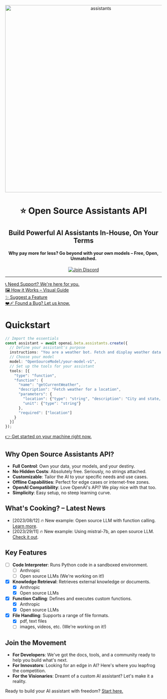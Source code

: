 
<p align="center">
<img width="600" alt="assistants" src="https://github.com/stellar-amenities/assistants/assets/25003283/d160b5b6-450b-469f-ba6b-929de2e87bcf">
  <h1 align="center">⭐️ Open Source Assistants API</h1>
  <h2 align="center">Build Powerful AI Assistants In-House, On Your Terms</h2>
  <h4 align="center">Why pay more for less? Go beyond with your own models – Free, Open, Unmatched.</h4>
  <p align="center">
    <a href="https://discord.gg/XMetBW3zCG"><img alt="Join Discord" src="https://img.shields.io/discord/1066022656845025310?color=blue&style=for-the-badge"></a>
    <hr />
    <a href="https://cal.com/louis030195/unleash-llms">📞 Need Support? We're here for you.</a>
    <br />
    <a href="https://link.excalidraw.com/readonly/YSE7DNzB2LmEPfVdCqq3">🖼️ How it Works – Visual Guide</a>
    <br />
    <a href="https://github.com/stellar-amenities/assistants/issues/new?assignees=&labels=enhancement">✨ Suggest a Feature</a>
    <br />
    <a href="https://github.com/stellar-amenities/assistants/issues/new?assignees=&labels=bug">❤️‍🩹 Found a Bug? Let us know.</a>
  </p>
</p>


# Quickstart

```ts
// Import the essentials
const assistant = await openai.beta.assistants.create({
  // Define your assistant's purpose
  instructions: "You are a weather bot. Fetch and display weather data.",
  // Choose your model
  model: "OpenSourceModel/your-model-v1",
  // Set up the tools for your assistant
  tools: [{
    "type": "function",
    "function": {
      "name": "getCurrentWeather",
      "description": "Fetch weather for a location",
      "parameters": {
        "location": {"type": "string", "description": "City and state, e.g., San Francisco, CA"},
        "unit": {"type": "string"}
      },
      "required": ["location"]
    }
  }]
});
```

[👉 Get started on your machine right now.](./examples/hello-world-anthropic-curl/README.md)

## Why Open Source Assistants API?
- **Full Control**: Own your data, your models, and your destiny.
- **No Hidden Costs**: Absolutely free. Seriously, no strings attached.
- **Customizable**: Tailor the AI to your specific needs and use cases.
- **Offline Capabilities**: Perfect for edge cases or internet-free zones.
- **OpenAI Compatibility**: Love OpenAI's API? We play nice with that too.
- **Simplicity**: Easy setup, no steep learning curve.

## What's Cooking? – Latest News

- [2023/08/12] 🔥 New example: Open source LLM with function calling. [Learn more](./examples/hello-world-intel-neural-chat-nodejs-function-calling/README.md).
- [2023/29/11] 🔥 New example: Using mistral-7b, an open source LLM. [Check it out](./examples/hello-world-mistral-curl/README.md).

## Key Features
- [ ] **Code Interpreter**: Runs Python code in a sandboxed environment.
  - [ ] Anthropic
  - [ ] Open source LLMs (We're working on it!)
- [x] **Knowledge Retrieval**: Retrieves external knowledge or documents.
  - [x] Anthropic
  - [x] Open source LLMs
- [x] **Function Calling**: Defines and executes custom functions.
  - [x] Anthropic
  - [x] Open source LLMs
- [x] **File Handling**: Supports a range of file formats.
  - [x] pdf, text files
  - [ ] images, videos, etc. (We're working on it!)

## Join the Movement
- **For Developers**: We've got the docs, tools, and a community ready to help you build what's next.
- **For Innovators**: Looking for an edge in AI? Here's where you leapfrog the competition.
- **For the Visionaries**: Dreamt of a custom AI assistant? Let's make it a reality.

Ready to build your AI assistant with freedom? [Start here.](./examples/hello-world-anthropic-curl/README.md)
